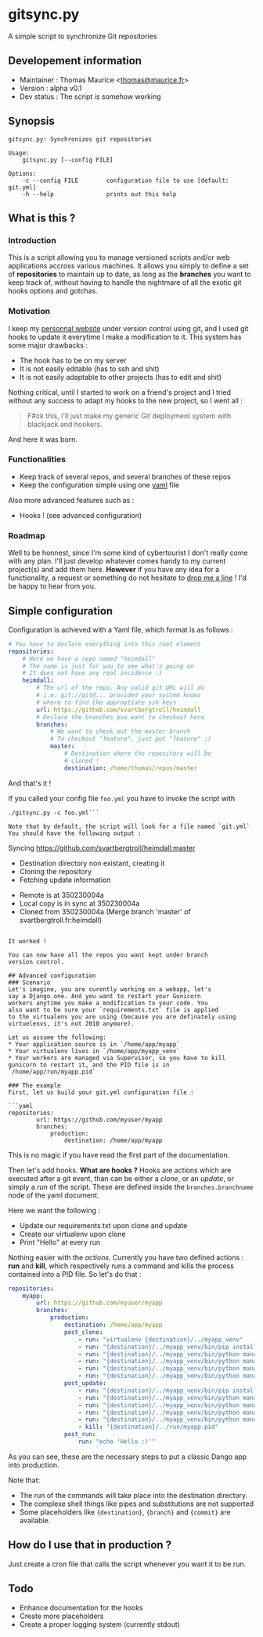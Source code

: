 # gitsync.py
A simple script to synchronize Git repositories

## Developement information

 * Maintainer  : Thomas Maurice
   &lt;[thomas@maurice.fr](mailto:thomas@maurice.fr)&gt;
 * Version     : alpha v0.1
 * Dev status  : The script is somehow working

## Synopsis
```
gitsync.py: Synchronizes git repositories

Usage:
    gitsync.py [--config FILE]

Options:
    -c --config FILE        configuration file to use [default: git.yml]
    -h --help               prints out this help
```

## What is this ?
### Introduction
This is a script allowing you to manage versioned scripts 
and/or web applications accross various machines. It allows
you simply to define a set of **repositories** to maintain up
to date, as long as the **branches** you want to keep track
of, without having to handle the nightmare of all the
exotic git hooks options and gotchas.

### Motivation
I keep my [personnal website](https://thomas.maurice.fr)
under version control using git, and I used git hooks to
update it everytime I make a modification to it. This system
has some major drawbacks :
* The hook has to be on my server
* It is not easily editable (has to ssh and shit)
* It is not easily adaptable to other projects (has to edit and shit)

Nothing critical, until I started to work on a friend's project and I
tried without any success to adapt my hooks to the new
project, so I went all :

> F#ck this, I'll just make my generic Git deployment system
> with blackjack and hookers.

And here it was born.

### Functionalities
* Keep track of several repos, and several branches of these
  repos
* Keep the configuration simple using one [yaml](http://yaml.org) file

Also more advanced features such as :
* Hooks ! (see advanced configuration)

### Roadmap
Well to be honnest, since I'm some kind of cybertourist I
don't really come with any plan. I'll just develop whatever
comes handy to my current project(s) and add them here.
**However** if you have any idea for a functionality, a
request or something do not hesitate to [drop me a line](mailto:thomas@maurice.fr) ! I'd be happy to hear from
you.

## Simple configuration
Configuration is achieved with a Yaml file, which format is as
follows :

```yaml
# You have to declare everything into this root element
repositories:
    # Here we have a repo named "heimdall"
    # The name is just for you to see what's going on
    # It does not have any real incidence :)
    heimdall:
        # The url of the repo. Any valid git URL will do
        # i.e. git://git@... provided your system knows
        # where to find the approptiate ssh keys
        url: https://github.com/svartbergtroll/heimdall
        # Declare the branches you want to checkout here
        branches:
            # We want to check out the master branch
            # To checkout "feature", just put "feature" ;)
            master:
                # Destination where the repository will be
                # cloned !
                destination: /home/thomas/repos/master

```

And that's it !

If you called your config file `foo.yml` you have to invoke the
script with

```
./gitsync.py -c foo.yml```

Note that by default, the script will look for a file named `git.yml`
You should have the following output :
```
Syncing https://github.com/svartbergtroll/heimdall:master
 + Destination directory non existant, creating it
 + Cloning the repository
 + Fetching update information
 * Remote is at 350230004a
 * Local copy is in sync at 350230004a
 * Cloned from 350230004a (Merge branch 'master' of svartbergtroll.fr:heimdall)

```

It worked !

You can now have all the repos you want kept under branch 
version control.

## Advanced configuration
### Scenario
Let's imagine, you are curently working on a webapp, let's
say a Django one. And you want to restart your Gunicorn
workers anytime you make a modification to your code. You
also want to be sure your `requirements.txt` file is applied
to the virtualenv you are using (because you are definately using virtuelenvs, it's not 2010 anymore).

Let us assume the following:
* Your application source is in `/home/app/myapp`
* Your virtualenv lives in `/home/app/myapp_venv`
* Your workers are managed via Supervisor, so you have to kill gunicorn to restart it, and the PID file is in `/home/app/run/myapp.pid`

### The example
First, let us build your git.yml configuration file :

```yaml
repositories:
        url: https://github.com/myuser/myapp
        branches:
            production:
                destination: /home/app/myapp
```

This is no magic if you have read the first part of the documentation.

Then let's add hooks. **What are hooks ?** Hooks are actions
which are executed after a git event, than can be either
a *clone*, or an *update*, or simply a *run* of the script.
These are defined inside the `branches.branchname` node of the yaml document.

Here we want the following :
* Update our requirements.txt upon clone and update
* Create our virtualenv upon clone
* Print "Hello" at every run

Nothing easier with the *actions*. Currently you have two
defined actions : **run** and **kill**, which respectively
runs a command and kills the process contained into a PID
file. So let's do that :

```yaml
repositories:
    myapp:
        url: https://github.com/myuser/myapp
        branches:
            production:
                destination: /home/app/myapp
                post_clone:
                    - run: "virtualenv {destination}/../myapp_venv"
                    - run: "{destination}/../myapp_venv/bin/pip install -r requirements.txt"
                    - run: "{destination}/../myapp_venv/bin/python manage.py syncdb --noinput"
                    - run: "{destination}/../myapp_venv/bin/python manage.py makemigrations --noinput"
                    - run: "{destination}/../myapp_venv/bin/python manage.py migrate --noinput"
                    - run: "{destination}/../myapp_venv/bin/python manage.py collectstatic --noinput"
                post_update:
                    - run: "{destination}/../myapp_venv/bin/pip install -r requirements.txt"
                    - run: "{destination}/../myapp_venv/bin/python manage.py syncdb --noinput"
                    - run: "{destination}/../myapp_venv/bin/python manage.py makemigrations --noinput"
                    - run: "{destination}/../myapp_venv/bin/python manage.py migrate --noinput"
                    - run: "{destination}/../myapp_venv/bin/python manage.py collectstatic --noinput"
                    - kill: "{destination}/../run/myapp.pid"
                post_run:
                    run: "echo 'Hello :)'"

```

As you can see, these are the necessary steps to put a
classic Dango app into production.

Note that: 
* The run of the commands will take place into the destination directory.
* The complexe shell things like pipes and substitutions are not supported
* Some placeholders like `{destination}`, `{branch}` and `{commit}` are available.

## How do I use that in production ?

Just create a cron file that calls the script whenever you want it to be run.

## Todo
* Enhance documentation for the hooks
* Create more placeholders
* Create a proper logging system (currently stdout)
